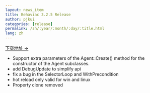 ```yaml
---
layout: news_item
title: Behaviac 3.2.5 Release
author: pjkui
categories: [release]
permalink: /zh/:year/:month/:day/:title.html
lang: zh
---
```



<a href="https://github.com/TencentOpen/behaviac/releases/download/3.2.5/BehaviacSetup_3.2.5.exe">下载地址 &rarr;</a>

- Support extra parameters of the Agent::Create() method for the constructor of the Agent subclasses.
- add DebugUpdate to simplify api
- fix a bug in the SelectorLoop and WithPrecondition
- hot reload only valid for win and linux
- Property clone removed


